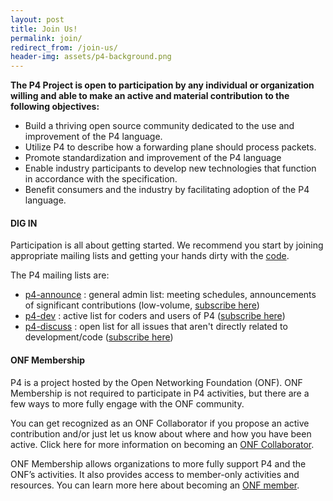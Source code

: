 ```yaml
---
layout: post
title: Join Us!
permalink: join/
redirect_from: /join-us/    
header-img: assets/p4-background.png 
---
```


**The P4 Project is open to participation by any individual or organization willing and able to make an active and material contribution to the following objectives:**
* Build a thriving open source community dedicated to the use and improvement of the P4 language.
* Utilize P4 to describe how a forwarding plane should process packets.
* Promote standardization and improvement of the P4 language
* Enable industry participants to develop new technologies that function in accordance with the specification.
* Benefit consumers and the industry by facilitating adoption of the P4 language.

#### DIG IN

Participation is all about getting started.  We recommend you start by joining appropriate mailing lists and getting your hands dirty with the [code](https://github.com/p4lang). 

The P4 mailing lists are:
* <a href="http://lists.p4.org/pipermail/p4-announce_lists.p4.org/">p4-announce</a> : general admin list: meeting schedules, announcements of significant contributions (low-volume, <a href="http://lists.p4.org/mailman/listinfo/p4-announce_lists.p4.org">subscribe here</a>)
* <a href="http://lists.p4.org/pipermail/p4-dev_lists.p4.org/">p4-dev</a> : active list for coders and users of P4 (<a href="http://lists.p4.org/mailman/listinfo/p4-dev_lists.p4.org">subscribe here</a>)<br />
* <a href="http://lists.p4.org/pipermail/p4-discuss_lists.p4.org/">p4-discuss</a> : open list for all issues that aren't directly related to development/code (<a href="http://lists.p4.org/mailman/listinfo/p4-discuss_lists.p4.org">subscribe here</a>)

#### ONF Membership

P4 is a project hosted by the Open Networking Foundation (ONF).  ONF Membership is not required to participate in P4 activities, but there are a few ways to more fully engage with the ONF community. 

You can get recognized as an ONF Collaborator if you propose an active contribution and/or just let us know about where and how you have been active.  Click here for more information on becoming an [ONF Collaborator](https://wiki.opennetworking.org/display/COM/Collaboration+Recognition).

ONF Membership allows organizations to more fully support P4 and the ONF’s activities.  It also provides access to member-only activities and resources.  You can learn more here about becoming an [ONF member](https://www.opennetworking.org/membership-info/).
